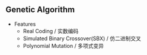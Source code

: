 ## Genetic Algorithm

* Features
  * Real Coding / 实数编码
  * Simulated Binary Crossover(SBX) / 仿二进制交叉
  * Polynomial Mutation / 多项式变异

  
